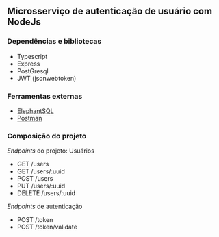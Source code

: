 ## Microsserviço de autenticação de usuário com NodeJs

### Dependências e bibliotecas

- Typescript
- Express
- PostGresql
- JWT (jsonwebtoken)

### Ferramentas externas

- [ElephantSQL]
- [Postman]

### Composição do projeto

_Endpoints_ do projeto:
Usuários

- GET /users
- GET /users/:uuid
- POST /users
- PUT /users/:uuid
- DELETE /users/:uuid

_Endpoints_ de autenticação

- POST /token
- POST /token/validate

[elephantsql]: https://www.elephantsql.com/
[postman]: https://www.postman.com/
